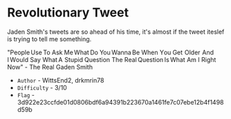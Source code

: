 # Revolutionary Tweet

Jaden Smith's tweets are so ahead of his time, it's almost if the tweet iteslef is trying to tell me something.  

"Ρeοplе Use Το Αsk Me Wһat Do You Wannа Bе Wһen Yοu Gеt Older Αnd I Wοuld Ѕaу What A Ѕtuрid Queѕtiοn Τһe Rеal Questiοn Is Wһаt Am I Right Now" - The Real Gaden Smith

- `Author` - WittsEnd2, drkmrin78
- `Difficulty` - 3/10
- `Flag` - 3d922e23ccfde01d0806bdf6a94391b223670a1461fe7c07ebe12b4f1498d59b
